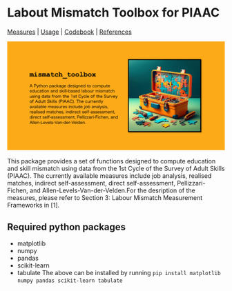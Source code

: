 # Labout Mismatch Toolbox for PIAAC

[Measures](#measures) | [Usage](#to-use-the-module) | [Codebook](#codebook) | [References](#references)

![figure](./figures/toolbox_logo.png)

This package provides a set of functions designed to compute education 
and skill mismatch using data from the 1st Cycle of the Survey of Adult 
Skills (PIAAC). The currently available measures include job analysis, 
realised matches, indirect self-assessment, direct self-assessment, 
Pellizzari-Fichen, and Allen-Levels-Van-der-Velden.For the desription 
of the measures, please refer to Section 3: Labour Mismatch Measurement 
Frameworks in [1].

## Required python packages
- matplotlib
- numpy
- pandas
- scikit-learn
- tabulate
The above can be installed by running `pip install matplotlib numpy pandas scikit-learn tabulate`
